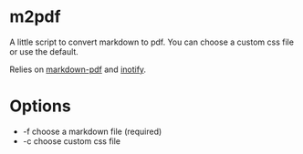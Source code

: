 # m2pdf
A little script to convert markdown to pdf. You can choose a custom css file or use the default.

Relies on [markdown-pdf](https://github.com/alanshaw/markdown-pdf) and [inotify](https://linux.die.net/man/7/inotify).

# Options

- -f choose a markdown file (required)
- -c choose custom css file
